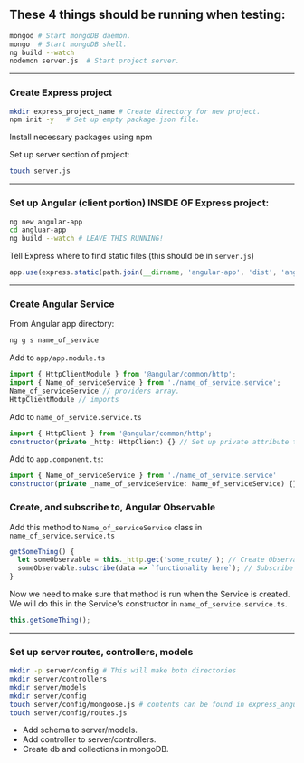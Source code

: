 ## These 4 things should be running when testing:
```bash
mongod # Start mongoDB daemon.
mongo  # Start mongoDB shell.
ng build --watch
nodemon server.js  # Start project server.
```
----------------------------------------------------
### Create Express project
```bash
mkdir express_project_name # Create directory for new project.
npm init -y   # Set up empty package.json file.
```

Install necessary packages using npm


Set up server section of project:
```bash
touch server.js
```

----------------------------------------------------
### Set up Angular (client portion) INSIDE OF Express project:
```bash
ng new angular-app
cd angluar-app
ng build --watch # LEAVE THIS RUNNING!
```

Tell Express where to find static files (this should be in `server.js`)
```javascript
app.use(express.static(path.join(__dirname, 'angular-app', 'dist', 'angular-app')));
```

----------------------------------------------------
### Create Angular Service
From Angular app directory:
```bash
ng g s name_of_service
```
Add to `app/app.module.ts`
```javascript
import { HttpClientModule } from '@angular/common/http';
import { Name_of_serviceService } from './name_of_service.service';
Name_of_serviceService // providers array.
HttpClientModule // imports
```

Add to `name_of_service.service.ts`
```javascript
import { HttpClient } from '@angular/common/http';
constructor(private _http: HttpClient) {} // Set up private attribute to use HttpClient. Added to Name_of_serviceService class.
```

Add to `app.component.ts`:
```javascript
import { Name_of_serviceService } from './name_of_service.service'
constructor(private _name_of_serviceService: Name_of_serviceService) {}
```
### Create, and subscribe to, Angular Observable
Add this method to `Name_of_serviceService` class in `name_of_service.service.ts`
```javascript
getSomeThing() {
  let someObservable = this._http.get('some_route/'); // Create Observable
  someObservable.subscribe(data => `functionality here`); // Subscribe to Observable
}
```

Now we need to make sure that method is run when the Service is created. We will do this in the Service's constructor in `name_of_service.service.ts`.
```javascript
this.getSomeThing();
```
----------------------------------------------------
### Set up server routes, controllers, models
```bash
mkdir -p server/config # This will make both directories
mkdir server/controllers
mkdir server/models
mkdir server/config
touch server/config/mongoose.js # contents can be found in express_angular_template on GitHub. NOTE: YOU WILL NEED TO CONNECT TO THE DATABASE YOU'RE USING!
touch server/config/routes.js
```
- Add schema to server/models.
- Add controller to server/controllers.
- Create db and collections in mongoDB.
